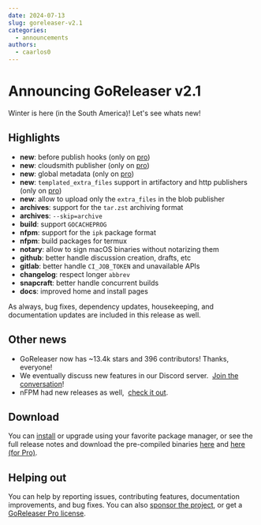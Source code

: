 ```yaml
---
date: 2024-07-13
slug: goreleaser-v2.1
categories:
  - announcements
authors:
  - caarlos0
---
```


# Announcing GoReleaser v2.1

Winter is here (in the South America)!
Let's see whats new!

<!-- more -->

## Highlights

- **new**: before publish hooks (only on [pro][])
- **new**: cloudsmith publisher (only on [pro][])
- **new**: global metadata (only on [pro][])
- **new**: `templated_extra_files` support in artifactory and http publishers (only on [pro][])
- **new**: allow to upload only the `extra_files` in the blob publisher
- **archives**: support for the `tar.zst` archiving format
- **archives**: `--skip=archive`
- **build**: support `GOCACHEPROG`
- **nfpm**: support for the `ipk` package format
- **nfpm**: build packages for termux
- **notary**: allow to sign macOS binaries without notarizing them
- **github**: better handle discussion creation, drafts, etc
- **gitlab**: better handle `CI_JOB_TOKEN` and unavailable APIs
- **changelog**: respect longer `abbrev`
- **snapcraft**: better handle concurrent builds
- **docs**: improved home and install pages

As always, bug fixes, dependency updates, housekeeping, and documentation
updates are included in this release as well.

## Other news

- GoReleaser now has ~13.4k stars and 396 contributors! Thanks, everyone!
- We eventually discuss new features in our Discord server. 
  [Join the conversation][discord]!
- nFPM had new releases as well, 
  [check it out](https://github.com/goreleaser/nfpm/releases).

## Download

You can [install][] or upgrade using your favorite package manager, or see the
full release notes and download the pre-compiled binaries [here][oss-rel] and
[here (for Pro)][pro-rel].

## Helping out

You can help by reporting issues, contributing features, documentation
improvements, and bug fixes.
You can also [sponsor the project](/sponsors), or get a
[GoReleaser Pro license][pro].

[pro]: /pro
[install]: https://goreleaser.com/install
[pro-rel]: https://github.com/goreleaser/goreleaser-pro/releases/tag/v2.1.0-pro
[oss-rel]: https://github.com/goreleaser/goreleaser/releases/tag/v2.1.0
[discord]: https://goreleaser.com/discord
